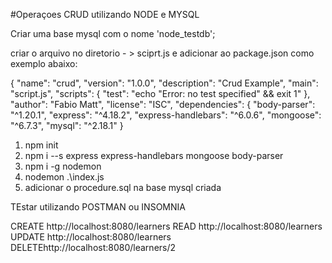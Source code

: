 #Operaçoes CRUD utilizando NODE e MYSQL

Criar uma base mysql com o nome 'node_testdb';

criar o arquivo no diretorio - > sciprt.js e adicionar ao package.json como exemplo abaixo:


{
  "name": "crud",
  "version": "1.0.0",
  "description": "Crud Example",
  "main": "script.js",
  "scripts": {
    "test": "echo \"Error: no test specified\" && exit 1"
  },
  "author": "Fabio Matt",
  "license": "ISC",
  "dependencies": {
    "body-parser": "^1.20.1",
    "express": "^4.18.2",
    "express-handlebars": "^6.0.6",
    "mongoose": "^6.7.3",
    "mysql": "^2.18.1"
  }



1. npm init
2. npm i --s express express-handlebars mongoose body-parser
3. npm i -g nodemon
4. nodemon .\index.js
5. adicionar o procedure.sql na base mysql criada


TEstar utilizando POSTMAN ou INSOMNIA

CREATE http://localhost:8080/learners
READ http://localhost:8080/learners
UPDATE http://localhost:8080/learners
DELETEhttp://localhost:8080/learners/2

